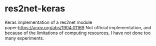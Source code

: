 # res2net-keras
Keras implementation of a res2net module
paper:https://arxiv.org/abs/1904.01169
Not official implementation, and because of the limitations of computing resources, I have not done too many experiments.

